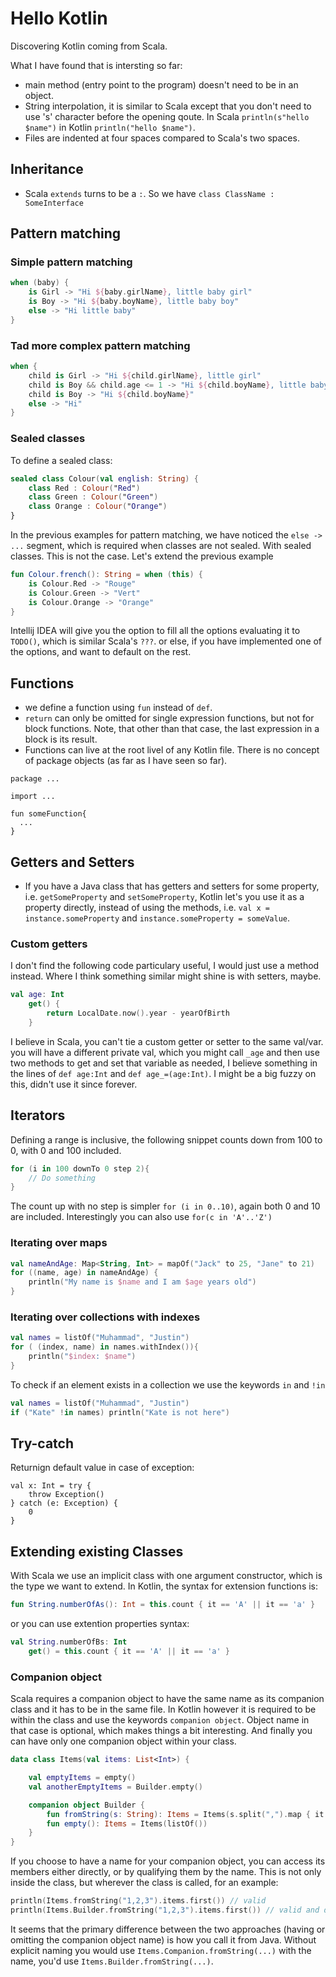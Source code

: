 # Hello Kotlin

Discovering Kotlin coming from Scala.

What I have found that is intersting so far:
- main method (entry point to the program) doesn't need to be in an object.
- String interpolation, it is similar to Scala except that you don't need to use 's' character before the opening qoute. In Scala `println(s"hello $name")` in Kotlin  `println("hello $name")`.
- Files are indented at four spaces compared to Scala's two spaces.

## Inheritance

- Scala `extends` turns to be a `:`. So we have `class ClassName : SomeInterface`

## Pattern matching
### Simple pattern matching
```kotlin
when (baby) {
    is Girl -> "Hi ${baby.girlName}, little baby girl"
    is Boy -> "Hi ${baby.boyName}, little baby boy"
    else -> "Hi little baby"
}
```
### Tad more complex pattern matching
```Kotlin
when {
    child is Girl -> "Hi ${child.girlName}, little girl"
    child is Boy && child.age <= 1 -> "Hi ${child.boyName}, little baby boy"
    child is Boy -> "Hi ${child.boyName}"
    else -> "Hi"
}
```
### Sealed classes
To define a sealed class:
```kotlin
sealed class Colour(val english: String) {
    class Red : Colour("Red")
    class Green : Colour("Green")
    class Orange : Colour("Orange")
}
```
In the previous examples for pattern matching, we have noticed the `else -> ...` segment, which is required when classes are not sealed. With sealed classes. This is not the case. Let's extend the previous example
```kotlin
fun Colour.french(): String = when (this) {
    is Colour.Red -> "Rouge"
    is Colour.Green -> "Vert"
    is Colour.Orange -> "Orange"
}
```
Intellij IDEA will give you the option to fill all the options evaluating it to `TODO()`, which is similar Scala's `???`. or else, if you have implemented one of the options, and want to default on the rest.

## Functions
- we define a function using `fun` instead of `def`.
- `return` can only be omitted for single expression functions, but not for block functions. Note, that other than that case, the last expression in a block is its result.
- Functions can live at the root livel of any Kotlin file. There is no concept of package objects (as far as I have seen so far).
```
package ...

import ...

fun someFunction{
  ...
}
```

## Getters and Setters
- If you have a Java class that has getters and setters for some property, i.e. `getSomeProperty` and `setSomeProperty`, Kotlin let's you use it as a property directly, instead of using the methods, i.e. `val x = instance.someProperty` and `instance.someProperty = someValue`.

### Custom getters

I don't find the following code particulary useful, I would just use a method instead. Where I think something similar might shine is with setters, maybe.
```kotlin
val age: Int
    get() {
        return LocalDate.now().year - yearOfBirth
    }
```

I believe in Scala, you can't tie a custom getter or setter to the same val/var. you will have a different private val, which you might call `_age` and then use two methods to get and set that variable as needed, I believe something in the lines of `def age:Int` and `def age_=(age:Int)`. I might be a big fuzzy on this, didn't use it since forever.

## Iterators

Defining a range is inclusive, the following snippet counts down from 100 to 0, with 0 and 100 included.

```kotlin
for (i in 100 downTo 0 step 2){
    // Do something
}
```
The count up with no step is simpler `for (i in 0..10)`, again both 0 and 10 are included.
Interestingly you can also use `for(c in 'A'..'Z')`

### Iterating over maps

```kotlin
val nameAndAge: Map<String, Int> = mapOf("Jack" to 25, "Jane" to 21)
for ((name, age) in nameAndAge) {
    println("My name is $name and I am $age years old")
}
```

### Iterating over collections with indexes

```kotlin
val names = listOf("Muhammad", "Justin")
for ( (index, name) in names.withIndex()){
    println("$index: $name")
}
```

To check if an element exists in a collection we use the keywords `in` and `!in`

```kotlin
val names = listOf("Muhammad", "Justin")
if ("Kate" !in names) println("Kate is not here")
```

## Try-catch

Returnign default value in case of exception:
```
val x: Int = try {
    throw Exception()
} catch (e: Exception) {
    0
}
```

## Extending existing Classes
With Scala we use an implicit class with one argument constructor, which is the type we want to extend. In Kotlin, the syntax for extension functions is:
```kotlin
fun String.numberOfAs(): Int = this.count { it == 'A' || it == 'a' }
```
or you can use extention properties syntax:
```kotlin
val String.numberOfBs: Int
    get() = this.count { it == 'A' || it == 'a' }
```

### Companion object
Scala requires a companion object to have the same name as its companion class and it has to be in the same file. In Kotlin however it is required to be within the class and use the keywords `companion object`. Object name in that case is optional, which makes things a bit interesting. And finally you can have only one companion object within your class.

```kotlin
data class Items(val items: List<Int>) {

    val emptyItems = empty()
    val anotherEmptyItems = Builder.empty()

    companion object Builder {
        fun fromString(s: String): Items = Items(s.split(",").map { it.toInt() })
        fun empty(): Items = Items(listOf())
    }
}

```

If you choose to have a name for your companion object, you can access its members either directly, or by qualifying them by the name. This is not only inside the class, but wherever the class is called, for an example:

```kotlin
println(Items.fromString("1,2,3").items.first()) // valid
println(Items.Builder.fromString("1,2,3").items.first()) // valid and does the same thing
```

It seems that the primary difference between the two approaches (having or omitting the companion object name) is how you call it from Java. Without explicit naming you would use `Items.Companion.fromString(...)` with the name, you'd use `Items.Builder.fromString(...)`.